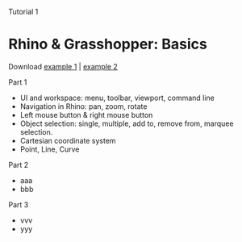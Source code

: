 Tutorial 1
# Rhino & Grasshopper: Basics

Download [example 1](example-1-1.gh) | [example 2](example-1-2.gh)

Part 1
* UI and workspace: menu, toolbar, viewport, command line
* Navigation in Rhino: pan, zoom, rotate
* Left mouse button & right mouse button
* Object selection: single, multiple, add to, remove from, marquee selection.
* Cartesian coordinate system
* Point, Line, Curve

Part 2
* aaa
* bbb

Part 3
* vvv
* yyy
